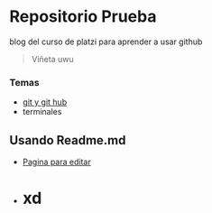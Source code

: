 # Repositorio Prueba
blog del curso de platzi para aprender a usar github
> Viñeta uwu

### Temas

* [git y git hub](https://platzi.com/cursos/git_github)
* terminales

## Usando Readme.md

- [Pagina para editar](https://pandao.github.io/editor.md/en.html)
- # xd
